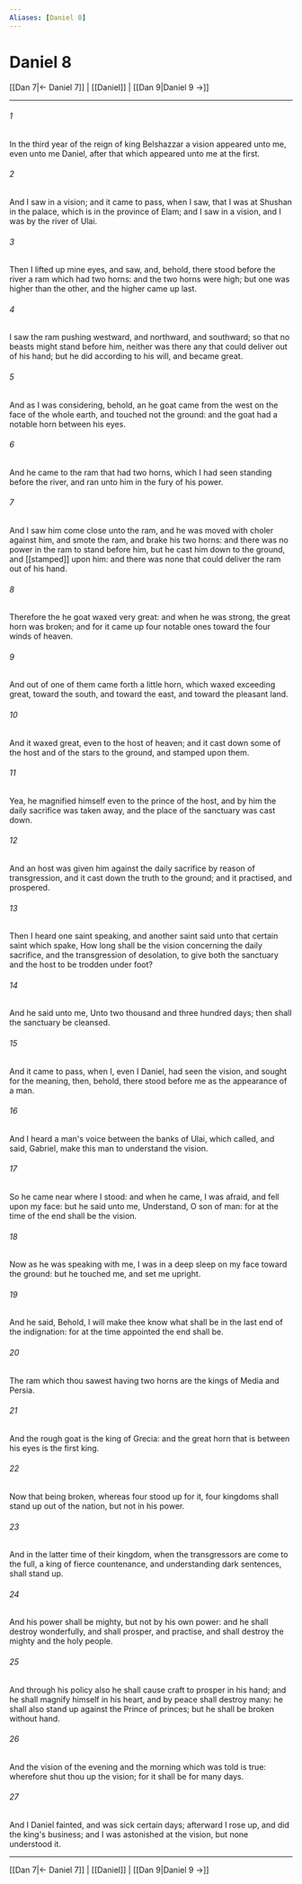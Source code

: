 ```yaml
---
Aliases: [Daniel 8]
---
```

# Daniel 8

[[Dan 7|← Daniel 7]] | [[Daniel]] | [[Dan 9|Daniel 9 →]]
***



###### 1 
In the third year of the reign of king Belshazzar a vision appeared unto me, even unto me Daniel, after that which appeared unto me at the first. 

###### 2 
And I saw in a vision; and it came to pass, when I saw, that I was at Shushan in the palace, which is in the province of Elam; and I saw in a vision, and I was by the river of Ulai. 

###### 3 
Then I lifted up mine eyes, and saw, and, behold, there stood before the river a ram which had two horns: and the two horns were high; but one was higher than the other, and the higher came up last. 

###### 4 
I saw the ram pushing westward, and northward, and southward; so that no beasts might stand before him, neither was there any that could deliver out of his hand; but he did according to his will, and became great. 

###### 5 
And as I was considering, behold, an he goat came from the west on the face of the whole earth, and touched not the ground: and the goat had a notable horn between his eyes. 

###### 6 
And he came to the ram that had two horns, which I had seen standing before the river, and ran unto him in the fury of his power. 

###### 7 
And I saw him come close unto the ram, and he was moved with choler against him, and smote the ram, and brake his two horns: and there was no power in the ram to stand before him, but he cast him down to the ground, and [[stamped]] upon him: and there was none that could deliver the ram out of his hand. 

###### 8 
Therefore the he goat waxed very great: and when he was strong, the great horn was broken; and for it came up four notable ones toward the four winds of heaven. 

###### 9 
And out of one of them came forth a little horn, which waxed exceeding great, toward the south, and toward the east, and toward the pleasant land. 

###### 10 
And it waxed great, even to the host of heaven; and it cast down some of the host and of the stars to the ground, and stamped upon them. 

###### 11 
Yea, he magnified himself even to the prince of the host, and by him the daily sacrifice was taken away, and the place of the sanctuary was cast down. 

###### 12 
And an host was given him against the daily sacrifice by reason of transgression, and it cast down the truth to the ground; and it practised, and prospered. 

###### 13 
Then I heard one saint speaking, and another saint said unto that certain saint which spake, How long shall be the vision concerning the daily sacrifice, and the transgression of desolation, to give both the sanctuary and the host to be trodden under foot? 

###### 14 
And he said unto me, Unto two thousand and three hundred days; then shall the sanctuary be cleansed. 

###### 15 
And it came to pass, when I, even I Daniel, had seen the vision, and sought for the meaning, then, behold, there stood before me as the appearance of a man. 

###### 16 
And I heard a man's voice between the banks of Ulai, which called, and said, Gabriel, make this man to understand the vision. 

###### 17 
So he came near where I stood: and when he came, I was afraid, and fell upon my face: but he said unto me, Understand, O son of man: for at the time of the end shall be the vision. 

###### 18 
Now as he was speaking with me, I was in a deep sleep on my face toward the ground: but he touched me, and set me upright. 

###### 19 
And he said, Behold, I will make thee know what shall be in the last end of the indignation: for at the time appointed the end shall be. 

###### 20 
The ram which thou sawest having two horns are the kings of Media and Persia. 

###### 21 
And the rough goat is the king of Grecia: and the great horn that is between his eyes is the first king. 

###### 22 
Now that being broken, whereas four stood up for it, four kingdoms shall stand up out of the nation, but not in his power. 

###### 23 
And in the latter time of their kingdom, when the transgressors are come to the full, a king of fierce countenance, and understanding dark sentences, shall stand up. 

###### 24 
And his power shall be mighty, but not by his own power: and he shall destroy wonderfully, and shall prosper, and practise, and shall destroy the mighty and the holy people. 

###### 25 
And through his policy also he shall cause craft to prosper in his hand; and he shall magnify himself in his heart, and by peace shall destroy many: he shall also stand up against the Prince of princes; but he shall be broken without hand. 

###### 26 
And the vision of the evening and the morning which was told is true: wherefore shut thou up the vision; for it shall be for many days. 

###### 27 
And I Daniel fainted, and was sick certain days; afterward I rose up, and did the king's business; and I was astonished at the vision, but none understood it.

***
[[Dan 7|← Daniel 7]] | [[Daniel]] | [[Dan 9|Daniel 9 →]]
